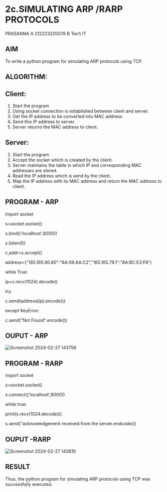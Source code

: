 # 2c.SIMULATING ARP /RARP PROTOCOLS
PRASANNA A
212223220078
B Tech IT
## AIM
To write a python program for simulating ARP protocols using TCP.
## ALGORITHM:
## Client:
1. Start the program
2. Using socket connection is established between client and server.
3. Get the IP address to be converted into MAC address.
4. Send this IP address to server.
5. Server returns the MAC address to client.
## Server:
1. Start the program
2. Accept the socket which is created by the client.
3. Server maintains the table in which IP and corresponding MAC addresses are
stored.
4. Read the IP address which is send by the client.
5. Map the IP address with its MAC address and return the MAC address to client.

## PROGRAM - ARP
import socket

s=socket.socket()

s.bind(('localhost',8000))

s.listen(5)

c,addr=s.accept()

address={"165.165.80.80":"6A:08:AA:C2","165.165.79.1":"8A:BC:E3:FA"}

while True:

   ip=c.recv(1024).decode()
    
  try:
    
  c.send(address[ip].encode())
    
   except KeyError:
    
  c.send("Not Found".encode())
  
## OUPUT - ARP
![Screenshot 2024-02-27 143756](https://github.com/aswethaashok/2c.ARP_RARP_PROTOCOLS/assets/149987410/9c6b0cea-6ddf-467e-8a84-c342616eebe5)

## PROGRAM - RARP
import socket

s=socket.socket()

s.connect(('localhost',8000))

while true:

 print(s.recv(1024.decode())
 
 s.send("acknowledgement received from the server.endcode())

## OUPUT -RARP
![Screenshot 2024-02-27 143810](https://github.com/aswethaashok/2c.ARP_RARP_PROTOCOLS/assets/149987410/7a82001b-1baf-4643-9bb0-75a95d218c21)

## RESULT
Thus, the python program for simulating ARP protocols using TCP was successfully 
executed.
